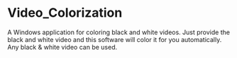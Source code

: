 # Video_Colorization

A Windows application for coloring black and white videos. Just provide the black and white video and this software will color it for you automatically. Any black & white video can be used.
